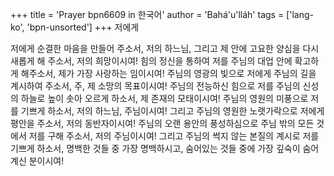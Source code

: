+++
title = 'Prayer bpn6609 in 한국어'
author = 'Bahá'u'lláh'
tags = ['lang-ko', 'bpn-unsorted']
+++
저에게

저에게 순결한 마음을 만들어 주소서, 저의 하느님, 그리고 제 안에 고요한 양심을 다시 새롭게 해 주소서, 저의 희망이시여! 힘의 정신을 통하여 저를 주님의 대업 안에 확고하게 해주소서, 제가 가장 사랑하는 임이시여! 주님의 영광의 빛으로 저에게 주님의 길을 계시하여 주소서, 주, 제 소망의 목표이시여! 주님의 전능하신 힘으로 저를 주님의 신성의 하늘로 높이 솟아 오르게 하소서, 제 존재의 모태이시여! 주님의 영원의 미풍으로 저를 기쁘게 하소서, 저의 하느님, 주님이시여! 그리고 주님의 영원한 노랫가락으로 저에게 평안을 주소서, 저의 동반자이시여! 주님의 오랜 용안의 풍성하심으로 주님 밖의 모든 것에서 저를 구해 주소서, 저의 주님이시여! 그리고 주님의 썩지 않는 본질의 계시로 저를 기쁘게 하소서, 명백한 것들 중 가장 명백하시고, 숨어있는 것들 중에 가장 깊숙이 숨어 계신 분이시여!
